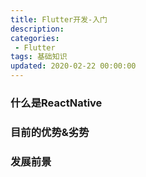 ```yaml
---
title: Flutter开发-入门
description: 
categories:
 - Flutter
tags: 基础知识
updated: 2020-02-22 00:00:00
---
```


### 什么是ReactNative

### 目前的优势&劣势

### 发展前景

